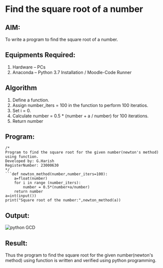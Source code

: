 # Find the square root of a number

## AIM:
To write a program to find the square root of a number.

## Equipments Required:
1. Hardware – PCs
2. Anaconda – Python 3.7 Installation / Moodle-Code Runner

## Algorithm
1. Define a function.
2. Assign number_iters = 100 in the function to perform 100 iteratios.
3. Set i = 0.
4. Calculate  number = 0.5 * (number + a / number) for 100 iterations.
5. Return number

## Program:
```
/*
Program to find the square root for the given number(newton's method) using function.
Developed by: G.Harish 
RegisterNumber: 23000630 
*/
```def newton_method(number,number_iters=100):
    a=float(number)
    for i in range (number_iters):
        number = 0.5*(number+a/number)
    return number
a=int(input())
print("Square root of the number:",newton_method(a))
```

## Output:

![python GCD](https://github.com/Harish2404lll/Square-root-of-a-number/assets/141472096/30348e28-542e-4890-8f9e-e96f3df8f8b9)

## Result:
Thus the program to find the square root for the given number(newton's method) using function is written and verified using python programming.
